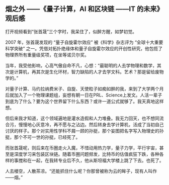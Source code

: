 ## 烟之外 ——《量子计算，AI 和区块链 ——IT 的未来》观后感

打开视频看到“张首晟”三个字时，我呆住了，似醉方醒，如梦初觉。

2007 年，张首晟发现的 “量子自旋霍尔效应” 被《科学》杂志评为 “全球十大重要科学突破” 之一。凭借对拓扑绝缘体和量子自旋霍尔效应的开创性研究，他包揽了物理界所有重量级奖项，在坐等诺贝尔奖。

当年，我受他影响，心高气傲自命不凡，心想：“最聪明的人去学物理和数学，其次是计算机，再其次是生化环材，智力缺陷的人才去学文科。艺术？那是留给废物学的。” 

对量子计算、马约拉纳费米子、自旋、天使粒子如痴如醉的我，来到了大学两个月后就加入了一个物理课题组，妄想有朝一日在PRL、Science上发文。人活一辈子到底为了什么？要为这个世界留下什么东西？或许一道公式就够了。我天真地这样想。

但后来我才知道，这个领域遍地是灌水造假和人力堆叠。我无力回天，也不想同流合污，慢慢地心灰意冷，再不愿与之沾边。然后转身去学计算机，活成了当初自己讨厌的样子。那个对实用性学科不屑一顾的孙挺，那个妄图把名字写入物理史的孙挺，那个不可一世的孙挺，已经死了。

而张首晟呢，则后来在币圈走火入魔，不惜动用热力学，量子力学，平行宇宙，甚至是深度学习来包装区块链。随着币圈问题频发，比特币的估值疯狂下跌，各种各样的事搅和在一起，在我转专业后不久，他从斯坦福大学楼上跳了下去。也死了。

人去楼空，人散茶凉。“还能抓住什么呢？你那曾被称为云的眸子，现有人叫作——烟。”